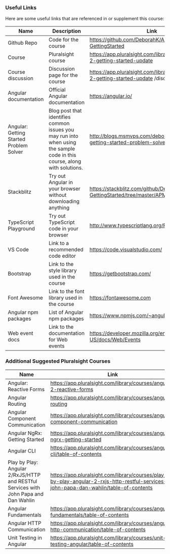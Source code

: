 ### Useful Links

Here are some useful links that are referenced in or supplement this course:

| Name | Description | Link |
| ---- | ----------- | ---- |
| Github Repo | Code for the course | https://github.com/DeborahK/Angular-GettingStarted
| Course | Pluralsight course | https://app.pluralsight.com/library/courses/angular-2-getting-started-update
| Course discussion | Discussion page for the course | https://app.pluralsight.com/library/courses/angular-2-getting-started-update /discussion
| Angular documentation | Official Angular documentation | https://angular.io/
| Angular: Getting Started Problem Solver | Blog post that identifies common issues you may run into when using the sample code in this course, along with solutions. | http://blogs.msmvps.com/deborahk/angular-2-getting-started-problem-solver/\
| Stackblitz | Try out Angular in your browser without downloading anything | https://stackblitz.com/github/DeborahK/Angular-GettingStarted/tree/master/APM-Start
| TypeScript Playground | Try out TypeScript code in your browser | http://www.typescriptlang.org/Playground/
| VS Code | Link to a recommended code editor | https://code.visualstudio.com/
| Bootstrap | Link to the style library used in the course | https://getbootstrap.com/
| Font Awesome | Link to the font library used in the course | https://fontawesome.com
| Angular npm packages | List of Angular npm packages | https://www.npmjs.com/~angular
| Web event docs | Link to the documentation for Web events | https://developer.mozilla.org/en-US/docs/Web/Events

### Additional Suggested Pluralsight Courses

| Name |  Link |
| ---- | ----- |
| Angular: Reactive Forms | https://app.pluralsight.com/library/courses/angular-2-reactive-forms
| Angular Routing | https://app.pluralsight.com/library/courses/angular-routing
| Angular Component Communication | https://app.pluralsight.com/library/courses/angular-component-communication
| Angular NgRx: Getting Started | https://app.pluralsight.com/library/courses/angular-ngrx-getting-started
| Angular CLI | https://app.pluralsight.com/library/courses/angular-cli/table-of-contents
| Play by Play: Angular 2/RxJS/HTTP and RESTful Services with John Papa and Dan Wahlin | https://app.pluralsight.com/library/courses/play-by-play-angular-2-rxjs-http-restful-services-john-papa-dan-wahlin/table-of-contents
| Angular Fundamentals | https://app.pluralsight.com/library/courses/angular-fundamentals/table-of-contents
| Angular HTTP Communication | https://app.pluralsight.com/library/courses/angular-http-communication/table-of-contents
| Unit Testing in Angular | https://app.pluralsight.com/library/courses/unit-testing-angular/table-of-contents
